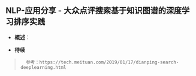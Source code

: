 ## NLP-应用分享 - 大众点评搜索基于知识图谱的深度学习排序实践
- **概述**：
>
>
>
>
>
>
>
>
>
>
>
>
>
>
>
>
>
>
>
>
>
>
>
>
>
>
>
>

- **待续**
>       参考：https://tech.meituan.com/2019/01/17/dianping-search-deeplearning.html
>
>
>
>
>
>
>
>
>
>
>
>
>
>
>
>
>
>
>
>
